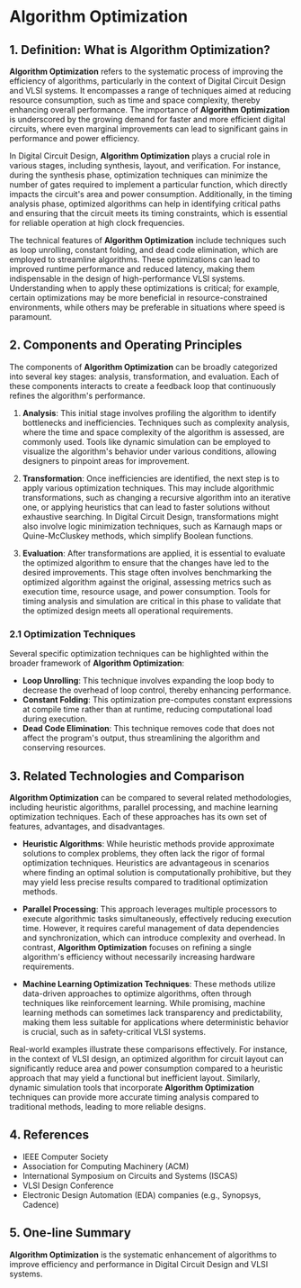 # Algorithm Optimization

## 1. Definition: What is **Algorithm Optimization**?
**Algorithm Optimization** refers to the systematic process of improving the efficiency of algorithms, particularly in the context of Digital Circuit Design and VLSI systems. It encompasses a range of techniques aimed at reducing resource consumption, such as time and space complexity, thereby enhancing overall performance. The importance of **Algorithm Optimization** is underscored by the growing demand for faster and more efficient digital circuits, where even marginal improvements can lead to significant gains in performance and power efficiency.

In Digital Circuit Design, **Algorithm Optimization** plays a crucial role in various stages, including synthesis, layout, and verification. For instance, during the synthesis phase, optimization techniques can minimize the number of gates required to implement a particular function, which directly impacts the circuit's area and power consumption. Additionally, in the timing analysis phase, optimized algorithms can help in identifying critical paths and ensuring that the circuit meets its timing constraints, which is essential for reliable operation at high clock frequencies.

The technical features of **Algorithm Optimization** include techniques such as loop unrolling, constant folding, and dead code elimination, which are employed to streamline algorithms. These optimizations can lead to improved runtime performance and reduced latency, making them indispensable in the design of high-performance VLSI systems. Understanding when to apply these optimizations is critical; for example, certain optimizations may be more beneficial in resource-constrained environments, while others may be preferable in situations where speed is paramount.

## 2. Components and Operating Principles
The components of **Algorithm Optimization** can be broadly categorized into several key stages: analysis, transformation, and evaluation. Each of these components interacts to create a feedback loop that continuously refines the algorithm's performance.

1. **Analysis**: This initial stage involves profiling the algorithm to identify bottlenecks and inefficiencies. Techniques such as complexity analysis, where the time and space complexity of the algorithm is assessed, are commonly used. Tools like dynamic simulation can be employed to visualize the algorithm's behavior under various conditions, allowing designers to pinpoint areas for improvement.

2. **Transformation**: Once inefficiencies are identified, the next step is to apply various optimization techniques. This may include algorithmic transformations, such as changing a recursive algorithm into an iterative one, or applying heuristics that can lead to faster solutions without exhaustive searching. In Digital Circuit Design, transformations might also involve logic minimization techniques, such as Karnaugh maps or Quine-McCluskey methods, which simplify Boolean functions.

3. **Evaluation**: After transformations are applied, it is essential to evaluate the optimized algorithm to ensure that the changes have led to the desired improvements. This stage often involves benchmarking the optimized algorithm against the original, assessing metrics such as execution time, resource usage, and power consumption. Tools for timing analysis and simulation are critical in this phase to validate that the optimized design meets all operational requirements.

### 2.1 Optimization Techniques
Several specific optimization techniques can be highlighted within the broader framework of **Algorithm Optimization**:

- **Loop Unrolling**: This technique involves expanding the loop body to decrease the overhead of loop control, thereby enhancing performance.
- **Constant Folding**: This optimization pre-computes constant expressions at compile time rather than at runtime, reducing computational load during execution.
- **Dead Code Elimination**: This technique removes code that does not affect the program's output, thus streamlining the algorithm and conserving resources.

## 3. Related Technologies and Comparison
**Algorithm Optimization** can be compared to several related methodologies, including heuristic algorithms, parallel processing, and machine learning optimization techniques. Each of these approaches has its own set of features, advantages, and disadvantages.

- **Heuristic Algorithms**: While heuristic methods provide approximate solutions to complex problems, they often lack the rigor of formal optimization techniques. Heuristics are advantageous in scenarios where finding an optimal solution is computationally prohibitive, but they may yield less precise results compared to traditional optimization methods.

- **Parallel Processing**: This approach leverages multiple processors to execute algorithmic tasks simultaneously, effectively reducing execution time. However, it requires careful management of data dependencies and synchronization, which can introduce complexity and overhead. In contrast, **Algorithm Optimization** focuses on refining a single algorithm's efficiency without necessarily increasing hardware requirements.

- **Machine Learning Optimization Techniques**: These methods utilize data-driven approaches to optimize algorithms, often through techniques like reinforcement learning. While promising, machine learning methods can sometimes lack transparency and predictability, making them less suitable for applications where deterministic behavior is crucial, such as in safety-critical VLSI systems.

Real-world examples illustrate these comparisons effectively. For instance, in the context of VLSI design, an optimized algorithm for circuit layout can significantly reduce area and power consumption compared to a heuristic approach that may yield a functional but inefficient layout. Similarly, dynamic simulation tools that incorporate **Algorithm Optimization** techniques can provide more accurate timing analysis compared to traditional methods, leading to more reliable designs.

## 4. References
- IEEE Computer Society
- Association for Computing Machinery (ACM)
- International Symposium on Circuits and Systems (ISCAS)
- VLSI Design Conference
- Electronic Design Automation (EDA) companies (e.g., Synopsys, Cadence)

## 5. One-line Summary
**Algorithm Optimization** is the systematic enhancement of algorithms to improve efficiency and performance in Digital Circuit Design and VLSI systems.